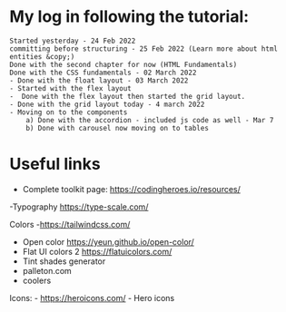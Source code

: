 # My log in following the tutorial:
    Started yesterday - 24 Feb 2022
    committing before structuring - 25 Feb 2022 (Learn more about html entities &copy;)
    Done with the second chapter for now (HTML Fundamentals)
    Done with the CSS fundamentals - 02 March 2022
    - Done with the float layout - 03 March 2022
    - Started with the flex layout
    -  Done with the flex layout then started the grid layout.
    - Done with the grid layout today - 4 march 2022
    - Moving on to the components
        a) Done with the accordion - included js code as well - Mar 7
        b) Done with carousel now moving on to tables



# Useful links

- Complete toolkit page: https://codingheroes.io/resources/ 

-Typography https://type-scale.com/

Colors
 -https://tailwindcss.com/
 - Open color https://yeun.github.io/open-color/
 - Flat UI colors 2 https://flatuicolors.com/
 - Tint shades generator
 - palleton.com
 - coolers

Icons:
    - https://heroicons.com/ - Hero icons